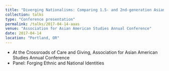 ```yaml
---
title: "Diverging Nationalisms: Comparing 1.5- and 2nd-generation Asian Americans"
collection: talks
type: "Conference presentation"
permalink: /talks/2017-04-14-aaas
venue: "Association for Asian American Studies Annual Conference"
date: 2017-04-14
location: "Portland, OR"
---
```

* At the Crossroads of Care and Giving, Association for Asian American Studies Annual Conference
* Panel: Forging Ethnic and National Identities
